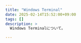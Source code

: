 ```yaml
---
title: "Windows Terminal"
date: 2025-02-14T15:52:00+09:00
tags: []
description: >
  Windows Terminalについて。

---
```


